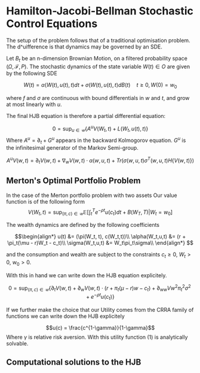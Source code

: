 # Hamilton-Jacobi-Bellman Stochastic Control Equations

The setup of the problem follows that of a traditional optimisation problem. The d^uifference is that dynamics may be governed by an SDE. 

Let $B_t$ be an n-dimension Brownian Motion, on a filtered probability space $(\Omega, \mathcal{F}, P)$. The stochastic dynamics of the state variable $W(t) \in O$ are given by the following SDE

$$W(t) = \alpha(W(t), u(t), t)dt + \sigma(W(t), u(t), t)dB(t) \quad t \geq 0, W(0) = w_0$$

where $f$ and $\sigma$ are continuous with bound differentials in $w$ and $t$, and grow at most linearly with $u$.

<!-- Derive briefly HJB -->

The final HJB equation is therefore a partial differential equation: 

$$0 = \sup_{u \in \mathcal{U} }\{ A^uV(W_t,t) + L(W_t,u(t),t) \}$$ 
Where $A^u = \partial_t + G^u$ appears in the backward Kolmogorov equation. $G^u$ is the infinitesimal generator of the Markov Semi-group.

$$A^uV(w,t) = \partial_t V(w,t) + \nabla_wV(w,t)\cdot \alpha(w,u,t) + Tr(\sigma(w,u,t)\sigma^T(w,u,t)H\{V(w,t)\})$$

## Merton's Optimal Portfolio Problem
In the case of the Merton portfolio problem with two assets 
Our value function is of the following form 
$$
V(W_t,t) = \sup_{(\pi,c)\in \mathcal{U}}\mathbb{E}\left[ \int_t^Te^{-\rho t} u(c_t)dt + B(W_T,T) \middle| W_t = w_0 \right]
$$

The wealth dynamics are defined by the following coefficients

$$\begin{align*}
u(t) &= (\pi(W_t, t), c(W_t,t))\\
\alpha(W_t,u,t) &= (r + \pi_t(\mu - r)W_t - c_t)\\
\sigma(W_t,u,t) &=  W_t\pi_t\sigma\\
\end{align*}
$$

and the consumption and wealth are subject to the constraints $c_t \geq 0$, $W_t > 0$, $w_0>0$.

With this in hand we can write down the HJB equation explicitely. 

$$
0 = \sup_{(\pi,c)\in \mathcal{U}} \left\{ \partial_tV(w,t) + \partial_wV(w,t)\cdot(r + \pi_t(\mu-r)w - c_t) + \partial_{ww}Vw^2\pi_t^2\sigma^2 + e^{-\rho t}u(c_t) \right\}
$$

If we further make the choice that our Utility comes from the CRRA family of functions we can write down the HJB explicitely 

$$u(c) = \frac{c^{1-\gamma}}{1-\gamma}$$
Where $\gamma$ is relative risk aversion.
With this utility function (1) is analytically solvable.

<!-- Derive the analytical solution here. -->

## Computational solutions to the HJB 


